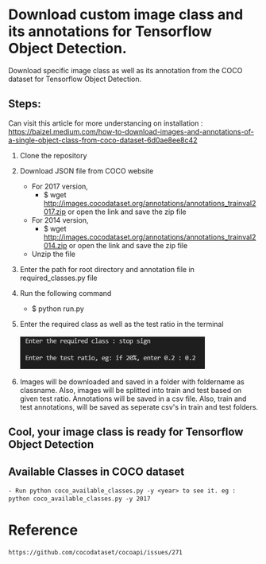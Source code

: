 # Download custom image class and its annotations for Tensorflow Object Detection.

Download specific image class as well as its annotation from the COCO dataset for Tensorflow Object Detection.

## Steps:
   Can visit this article for more understancing on installation : https://baizel.medium.com/how-to-download-images-and-annotations-of-a-single-object-class-from-coco-dataset-6d0ae8ee8c42

1. Clone the repository

2. Download JSON file from COCO website

   - For 2017 version,
     - $ wget http://images.cocodataset.org/annotations/annotations_trainval2017.zip or open the link and save the zip file
   - For 2014 version,
     - $ wget http://images.cocodataset.org/annotations/annotations_trainval2014.zip or open the link and save the zip file
   - Unzip the file

3. Enter the path for root directory and annotation file in required_classes.py file

4. Run the following command

   - $ python run.py

5. Enter the required class as well as the test ratio in the terminal<br><br>
   ![Screenshot](github_screenshot.JPG)

6. Images will be downloaded and saved in a folder with foldername as classname. Also, images will be splitted into train and test based on given test ratio. Annotations will be saved in a csv file. Also, train and test annotations, will be saved as seperate csv's in train and test folders.

## Cool, your image class is ready for Tensorflow Object Detection

## Available Classes in COCO dataset

    - Run python coco_available_classes.py -y <year> to see it. eg : python coco_available_classes.py -y 2017

# Reference

    https://github.com/cocodataset/cocoapi/issues/271
